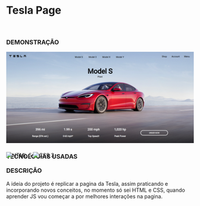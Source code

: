 <h1> Tesla Page </h1> <br>

### DEMONSTRAÇÃO

![PREVIEW](https://raw.githubusercontent.com/Gato-Da-Noite/tesla-motors/main/preview.png)

### TECNOLOGIAS USADAS

<div style="display: inline_block; margin-top: -40px" <br>  
  <img align="center" alt=" HTML 5" src="https://img.shields.io/badge/HTML5-E34F26?style=for-the-badge&logo=html5&logoColor=white" />
  <img align="center" alt=" CSS 3" src="https://img.shields.io/badge/CSS3-1572B6?style=for-the-badge&logo=css3&logoColor=white" />
</div>

### DESCRIÇÃO

A ideia do projeto é replicar a pagina da Tesla, assim praticando e incorporando novos conceitos, no momento só sei HTML e CSS, quando aprender JS vou começar a por melhores interações na pagina.
